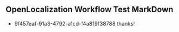 ## OpenLocalization Workflow Test MarkDown
* 9f457eaf-91a3-4792-a1cd-f4a819f38788 thanks!

<!--HONumber=Sep16_HO1-->


